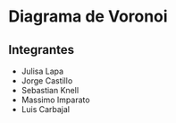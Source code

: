 # Diagrama de Voronoi
## Integrantes
* Julisa Lapa
* Jorge Castillo
* Sebastian Knell
* Massimo Imparato
* Luis Carbajal


